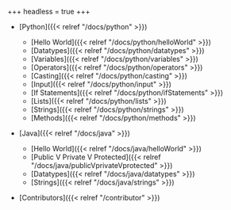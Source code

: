 +++
headless = true
+++

* [Python]({{< relref "/docs/python" >}})
  + [Hello World]({{< relref "/docs/python/helloWorld" >}})
  + [Datatypes]({{< relref "/docs/python/datatypes" >}})
  + [Variables]({{< relref "/docs/python/variables" >}})
  + [Operators]({{< relref "/docs/python/operators" >}})
  + [Casting]({{< relref "/docs/python/casting" >}})
  + [Input]({{< relref "/docs/python/input" >}})
  + [If Statements]({{< relref "/docs/python/ifStatements" >}})
  + [Lists]({{< relref "/docs/python/lists" >}})
  + [Strings]({{< relref "/docs/python/strings" >}})
  + [Methods]({{< relref "/docs/python/methods" >}})

* [Java]({{< relref "/docs/java" >}})
  + [Hello World]({{< relref "/docs/java/helloWorld" >}})
  + [Public V Private V Protected]({{< relref "/docs/java/publicVprivateVprotected" >}})
  + [Datatypes]({{< relref "/docs/java/datatypes" >}})
  + [Strings]({{< relref "/docs/java/strings" >}})

* [Contributors]({{< relref "/contributor" >}})
